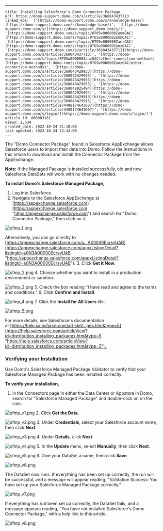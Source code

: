 ---
    title: Installing Salesforce's Domo Connector Package
    url: https://domo-support.domo.com/s/article/360043437713
    linked_kbs:  ['[https://domo-support.domo.com/s/knowledge-base/](https://domo-support.domo.com/s/knowledge-base/)', '[https://domo-support.domo.com/s/](https://domo-support.domo.com/s/)', '[https://domo-support.domo.com/s/topic/0TO5w000000ZammGAC](https://domo-support.domo.com/s/topic/0TO5w000000ZammGAC)', '[https://domo-support.domo.com/s/topic/0TO5w000000ZanzGAC](https://domo-support.domo.com/s/topic/0TO5w000000ZanzGAC)', '[https://domo-support.domo.com/s/article/360043437713](https://domo-support.domo.com/s/article/360043437713)', '[https://domo-support.domo.com/s/topic/0TO5w000000ZanzGAC/other-connection-methods](https://domo-support.domo.com/s/topic/0TO5w000000ZanzGAC/other-connection-methods)', '[https://domo-support.domo.com/s/article/360043429933](https://domo-support.domo.com/s/article/360043429933)', '[https://domo-support.domo.com/s/article/360043429953](https://domo-support.domo.com/s/article/360043429953)', '[https://domo-support.domo.com/s/article/360042925494](https://domo-support.domo.com/s/article/360042925494)', '[https://domo-support.domo.com/s/article/360043429913](https://domo-support.domo.com/s/article/360043429913)', '[https://domo-support.domo.com/s/article/4408174643607](https://domo-support.domo.com/s/article/4408174643607)', '[https://domo-support.domo.com/s/login/](https://domo-support.domo.com/s/login/)']
    article_id: 000003161
    views: 2,534
    created_date: 2022-10-24 21:10:00
    last updated: 2022-10-24 22:42:00
    ---



The "Domo Connector Package" found in Salesforce AppExchange allows Salesforce users to import their data into Domo. Follow the instructions in this article to download and install the Connector Package from the AppExchange.




 

**Note:** If the Managed Package is installed successfully, old and new Salesforce DataSets will work with no changes needed.



**To install Domo's Salesforce Managed Package,**


1. Log into Salesforce.
2. Navigate to the Salesforce AppExchange at [https://appexchange.salesforce.com](https://appexchange.salesforce.com "https://appexchange.salesforce.com") and search for "Domo Connector Package," then click on it.   
   
![sfmp_1.png](sfmp_1.png)  
   
 Alternatively, you can go directly to [https://appexchange.salesforce.com/a...A00000EcrsyUAB](https://appexchange.salesforce.com/appxListingDetail?listingId=a0N3A00000EcrsyUAB "https://appexchange.salesforce.com/appxListingDetail?listingId=a0N3A00000EcrsyUAB").
3. Click **Get It Now**.  
   
![sfmp_2.png](sfmp_2.png)
4. Choose whether you want to install in a production environment or sandbox.  
   
![sfmp_3.png](sfmp_3.png)
5. Check the box reading "I have read and agree to the terms and conditions."
6. Click **Confirm and Install**.    
   
![sfmp_4.png](sfmp_4.png)
7. Click the **Install for All Users** tile.  
   
![sfmp_5.png](sfmp_5.png)


For more details, see Salesforce's documentation at [https://help.salesforce.com/articleV...ges.htm&type=5](https://help.salesforce.com/articleView?id=distribution_installing_packages.htm&type=5 "https://help.salesforce.com/articleView?id=distribution_installing_packages.htm&type=5"). 


### Verifying your Installation


Use Domo's Salesforce Managed Package Validator to verify that your Salesforce Managed Package has been installed correctly.


**To verify your installation,**


1. In the Connectors page in either the Data Center or Appstore in Domo, search for "Salesforce Managed Package" and double-click on on the icon.  
   
![sfmp_v1.png](sfmp_v1.png)
2. Click **Get the Data**.  
   
![sfmp_v2.png](sfmp_v2.png)
3. Under **Credentials**, select your Salesforce account name, then click **Next**.  
   
![sfmp_v3.png](sfmp_v3.png)
4. Under **Details**, click **Next**.  
   
![sfmp_v4.png](sfmp_v4.png)
5. In the **Update** menu, select **Manually**, then click **Next**.  
   
![sfmp_v5.png](sfmp_v5.png)
6. Give your DataSet a name, then click **Save**.  
   
![sfmp_v6.png](sfmp_v6.png)


The DataSet now runs. If everything has been set up correctly, the run will be successful, and a message will appear reading, "Validation Success: You have set up your Salesforce Managed Package correctly." 


![sfmp_v7.png](sfmp_v7.png)


If everything has *not* been set up correctly, the DataSet fails, and a message appears reading, "You have not installed Salesforce's Domo Connector Package," with a help link to this article. 


![sfmp_v8.png](sfmp_v8.png)

